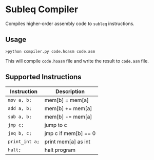 # Subleq Compiler
Compiles higher-order assembly code to `subleq` instructions.


## Usage
```
>python compiler.py code.hoasm code.asm
```
This will compile `code.hoasm` file and write the result to `code.asm` file.


## Supported Instructions

| Instruction | Description |
| --- | --- |
| `mov a, b;` | mem[b] = mem[a] |
| `add a, b;` | mem[b] += mem[a] |
| `sub a, b;` | mem[b] -= mem[a] |
| `jmp c;` | jump to c |
| `jeq b, c;` | jmp c if mem[b] == 0 |
| `print_int a;` | print mem[a] as int |
| `halt;` | halt program |

